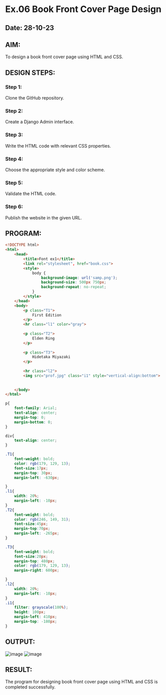 # Ex.06 Book Front Cover Page Design
## Date: 28-10-23

## AIM:
To design a book front cover page using HTML and CSS.

## DESIGN STEPS:

### Step 1:
Clone the GitHub repository.

### Step 2:
Create a Django Admin interface.

### Step 3:
Write the HTML code with relevant CSS properties.

### Step 4:
Choose the appropriate style and color scheme.

### Step 5:
Validate the HTML code.

### Step 6:
Publish the website in the given URL.

## PROGRAM:
```html
<!DOCTYPE html>
<html>
    <head>
        <title>Font ex1</title>
        <link rel="stylesheet", href="book.css">
        <style>
            body {
                background-image: url('samp.png');
                background-size: 500px 750px;
                background-repeat: no-repeat;
            }
        </style>
    </head>
    <body>
        <p class="T1">
            First Edition
        </p>
        <hr class="l1" color="gray">
        
        <p class="T2">
            Elden Ring
        </p>
        
        <p class="T3">
            Hidetaka Miyazaki
        </p>
        
        <hr class="l2">
        <img src="prof.jpg" class="i1" style="vertical-align:bottom">
        
        
    </body>
</html>
```

```css
p{
    font-family: Arial;
    text-align: center;
    margin-top: 0;
    margin-bottom: 0;
}

div{
    text-align: center;
}

.T1{
    font-weight: bold;
    color: rgb(179, 129, 13);
    font-size:17px;
    margin-top: 30px;
    margin-left: -630px;

}
.l1{
    width: 20%;
    margin-left: -10px;
}
.T2{
    font-weight: bold;
    color: rgb(246, 149, 31);
    font-size:45px;
    margin-top:70px;
    margin-left: -265px;
}

.T3{
    font-weight: bold;
    font-size:20px;
    margin-top: 480px;
    color: rgb(179, 129, 13);
    margin-right: 600px;

}
.l2{
    width: 20%;
    margin-left: -10px;
}
.i1{
    filter: grayscale(100%);
    height: 100px;
    margin-left: 410px;
    margin-top: -180px;
}
```

## OUTPUT:

![image](https://github.com/Srujana0303/cover/assets/132996836/45e31835-6758-407b-a432-799eaef93d95)
![image](https://github.com/Srujana0303/cover/assets/132996836/5bcfacb5-5f91-424c-97db-c6ed24f2bb25)


## RESULT:
The program for designing book front cover page using HTML and CSS is completed successfully.
